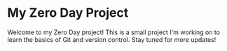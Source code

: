 # My Zero Day Project

Welcome to my Zero Day project! This is a small project I'm working on to learn the basics of Git and version control. Stay tuned for more updates!

